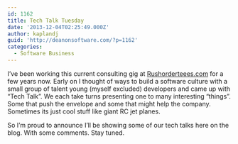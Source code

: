```yaml
---
id: 1162
title: Tech Talk Tuesday
date: '2013-12-04T02:25:49.000Z'
author: kaplandj
guid: 'http://deanonsoftware.com/?p=1162'
categories:
  - Software Business
---
```

I’ve been working this current consulting gig at [Rushorderteees.com](http://rushordertees.com "Rushorderstees") for a few years now. Early on I thought of ways to build a software culture with a small group of talent young (myself excluded) developers and came up with “Tech Talk”. We each take turns presenting one to many interesting “things”. Some that push the envelope and some that might help the company. Sometimes its just cool stuff like giant RC jet planes.

So I’m proud to announce I’ll be showing some of our tech talks here on the blog. With some comments. Stay tuned.
